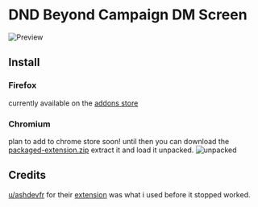 # DND Beyond Campaign DM Screen
![Preview](https://addons.mozilla.org/user-media/previews/full/305/305725.png?modified=1727185436)


## Install

### Firefox
currently available on the [addons store](https://addons.mozilla.org/en-US/firefox/addon/tabaxi-ddb-campaign-screen/)

### Chromium
plan to add to chrome store soon! until then you can download the [packaged-extension.zip](https://github.com/natowb/ddb-campaign-dm-screen/raw/refs/heads/main/packaged-extension.zip) extract it and load it unpacked.
![unpacked](https://i.imgur.com/9LCzfTG.png)



## Credits
[u/ashdevfr](https://www.reddit.com/user/ashdevfr/) for their [extension](https://chromewebstore.google.com/detail/dd-beyond-campaign-dm-scr/oiajbaepngjfcgimlkaedfkdjkklkfhh?hl=en) was what i used before it stopped worked.


